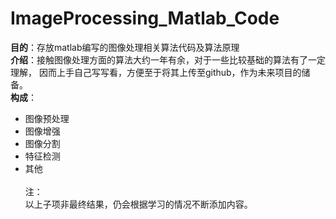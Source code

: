 # ImageProcessing_Matlab_Code<br>
**目的**：存放matlab编写的图像处理相关算法代码及算法原理<br>
**介绍**：接触图像处理方面的算法大约一年有余，对于一些比较基础的算法有了一定理解，    因而上手自己写写看，方便至于将其上传至github，作为未来项目的储备。<br>
**构成**：<br>
* 图像预处理 <br>
* 图像增强 <br>
* 图像分割 <br>
* 特征检测 <br>
* 其他 <br>
      <br>
注：     
以上子项非最终结果，仍会根据学习的情况不断添加内容。
